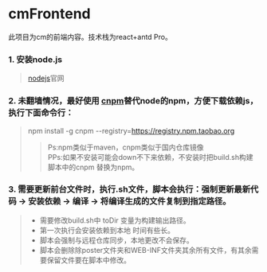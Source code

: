 # cmFrontend  
此项目为cm的前端内容。技术栈为react+antd Pro。
### 1. 安装node.js
>  [nodejs](https://nodejs.org/zh-cn/)官网
### 2. 未翻墙情况，最好使用 [cnpm](https://npm.taobao.org/)替代node的npm，方便下载依赖js，执行下面命令行：  
> npm install -g cnpm --registry=https://registry.npm.taobao.org  
>> Ps:npm类似于maven，cnpm类似于国内仓库镜像  
>> PPs:如果不安装可能会down不下来依赖，不安装时把build.sh构建脚本中的cnpm 替换为npm。
### 3. 需要更新前台文件时，执行.sh文件，脚本会执行：强制更新最新代码 -> 安装依赖 -> 编译 -> 将编译生成的文件复制到指定路径。
>- 需要修改build.sh中 toDir 变量为构建输出路径。
>- 第一次执行会安装依赖到本地 时间有些长。
>- 脚本会强制与远程仓库同步，本地更改不会保存。
>- 脚本会删除除poster文件夹和WEB-INF文件夹其余所有文件，有其余需要保留文件要在脚本中修改。
